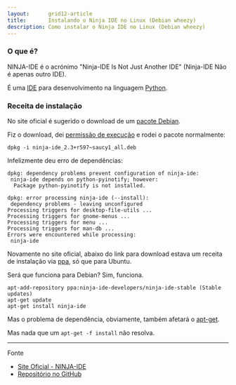 ```yaml
---
layout:      grid12-article
title:       Instalando o Ninja IDE no Linux (Debian wheezy)
description: Como instalar o Ninja IDE no Linux (Debian wheezy)
---
```


### O que é?

NINJA-IDE é o acrónimo "Ninja-IDE Is Not Just Another IDE" (Ninja-IDE Não é apenas outro IDE).

É uma [IDE](http://pt.wikipedia.org/wiki/Ambiente_de_desenvolvimento_integrado "link-externo") para desenvolvimento
na linguagem [Python](python/).


### Receita de instalação 

No site oficial é sugerido o download de um [pacote Debian](http://pt.wikipedia.org/wiki/.deb "link-externo").

Fiz o download, dei [permissão de execução](../como-dar-permissao-de-execucao) e rodei o pacote normalmente:

    dpkg -i ninja-ide_2.3+r597~saucy1_all.deb

Infelizmente deu erro de dependências:

    dpkg: dependency problems prevent configuration of ninja-ide:
     ninja-ide depends on python-pyinotify; however:
      Package python-pyinotify is not installed.

    dpkg: error processing ninja-ide (--install):
     dependency problems - leaving unconfigured
    Processing triggers for desktop-file-utils ...
    Processing triggers for gnome-menus ...
    Processing triggers for menu ...
    Processing triggers for man-db ...
    Errors were encountered while processing:
     ninja-ide


Novamente no site oficial, abaixo do link para download estava um receita de instalação via 
[ppa](http://www.diolinux.com.br/2013/02/como-adicionar-um-ppa-no-ubuntu.html "link-externo"), só que para Ubuntu.

Será que funciona para Debian? Sim, funciona.

    apt-add-repository ppa:ninja-ide-developers/ninja-ide-stable (Stable updates)
    apt-get update
    apt-get install ninja-ide

Mas o problema de dependência, obviamente, também afetará o 
[apt-get](http://www.hardware.com.br/tutoriais/tutorial-completo-apt-get/ "link-externo").

Mas nada que um `apt-get -f install` não resolva.
    

<hr>
Fonte

- [Site Oficial - NINJA-IDE](http://ninja-ide.org "link-externo")
- [Repositório no GitHub](https://github.com/ninja-ide "link-externo")